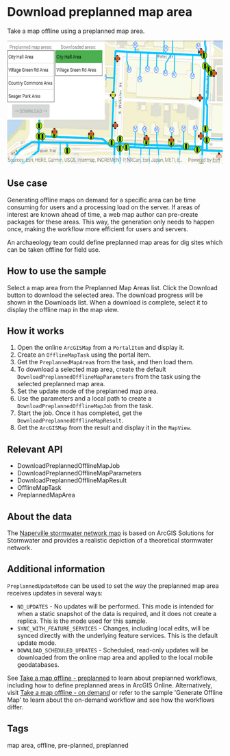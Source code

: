 # Download preplanned map area

Take a map offline using a preplanned map area.

![Image of download preplanned map area](download-preplanned-map-area.png)

## Use case

Generating offline maps on demand for a specific area can be time consuming for users and a processing load on the server. If areas of interest are known ahead of time, a web map author can pre-create packages for these areas. This way, the generation only needs to happen once, making the workflow more efficient for users and servers.

An archaeology team could define preplanned map areas for dig sites which can be taken offline for field use.

## How to use the sample

Select a map area from the Preplanned Map Areas list. Click the Download button to download the selected area. The download progress will be shown in the Downloads list. When a download is complete, select it to display the offline map in the map view.

## How it works

1. Open the online `ArcGISMap` from a `PortalItem` and display it.
2. Create an `OfflineMapTask` using the portal item.
3. Get the `PreplannedMapArea`s from the task, and then load them.
4. To download a selected map area, create the default `DownloadPreplannedOfflineMapParameters` from the task using the selected preplanned map area.
5. Set the update mode of the preplanned map area.
6. Use the parameters and a local path to create a `DownloadPreplannedOfflineMapJob` from the task.
7. Start the job. Once it has completed, get the  `DownloadPreplannedOfflineMapResult`.
8. Get the `ArcGISMap` from the result and display it in the `MapView`.

## Relevant API

* DownloadPreplannedOfflineMapJob
* DownloadPreplannedOfflineMapParameters
* DownloadPreplannedOfflineMapResult
* OfflineMapTask
* PreplannedMapArea

## About the data

The [Naperville stormwater network map](https://arcgisruntime.maps.arcgis.com/home/item.html?id=acc027394bc84c2fb04d1ed317aac674) is based on ArcGIS Solutions for Stormwater and provides a realistic depiction of a theoretical stormwater network.

## Additional information

`PreplannedUpdateMode` can be used to set the way the preplanned map area receives updates in several ways:

* `NO_UPDATES` - No updates will be performed. This mode is intended for when a static snapshot of the data is required, and it does not create a replica. This is the mode used for this sample.
* `SYNC_WITH_FEATURE_SERVICES` - Changes, including local edits, will be synced directly with the underlying feature services. This is the default update mode.
* `DOWNLOAD_SCHEDULED_UPDATES` - Scheduled, read-only updates will be downloaded from the online map area and applied to the local mobile geodatabases.

See [Take a map offline - preplanned](https://developers.arcgis.com/android/latest/guide/take-map-offline-preplanned.htm) to learn about preplanned workflows, including how to define preplanned areas in ArcGIS Online. Alternatively, visit [Take a map offline - on demand](https://developers.arcgis.com/android/latest/guide/take-map-offline-on-demand.htm) or refer to the sample 'Generate Offline Map' to learn about the on-demand workflow and see how the workflows differ.

## Tags

map area, offline, pre-planned, preplanned
